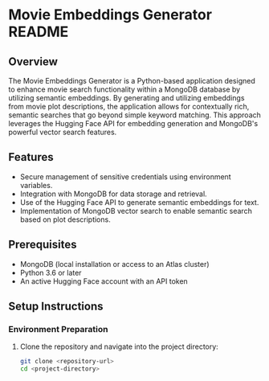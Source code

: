 # Movie Embeddings Generator README

## Overview

The Movie Embeddings Generator is a Python-based application designed to enhance movie search functionality within a MongoDB database by utilizing semantic embeddings. By generating and utilizing embeddings from movie plot descriptions, the application allows for contextually rich, semantic searches that go beyond simple keyword matching. This approach leverages the Hugging Face API for embedding generation and MongoDB's powerful vector search features.

## Features

- Secure management of sensitive credentials using environment variables.
- Integration with MongoDB for data storage and retrieval.
- Use of the Hugging Face API to generate semantic embeddings for text.
- Implementation of MongoDB vector search to enable semantic search based on plot descriptions.

## Prerequisites

- MongoDB (local installation or access to an Atlas cluster)
- Python 3.6 or later
- An active Hugging Face account with an API token

## Setup Instructions

### Environment Preparation

1. Clone the repository and navigate into the project directory:

   ```sh
   git clone <repository-url>
   cd <project-directory>
